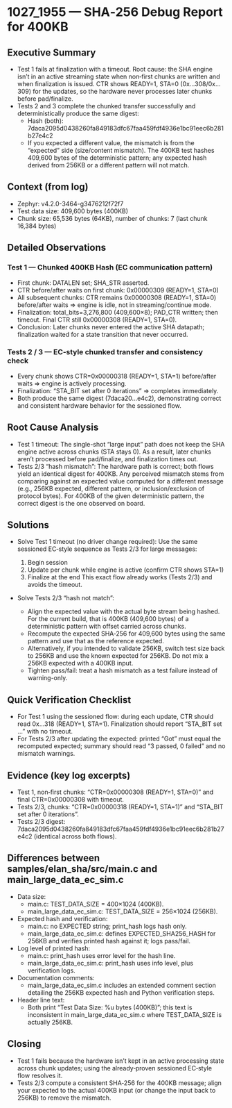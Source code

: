 # 1027_1955 — SHA‑256 Debug Report for 400KB

## Executive Summary
- Test 1 fails at finalization with a timeout. Root cause: the SHA engine isn’t in an active streaming state when non‑first chunks are written and when finalization is issued. CTR shows READY=1, STA=0 (0x…308/0x…309) for the updates, so the hardware never processes later chunks before pad/finalize.
- Tests 2 and 3 complete the chunked transfer successfully and deterministically produce the same digest:
  - Hash (both): 7daca2095d0438260fa849183dfc67faa459fdf4936e1bc91eec6b281b27e4c2
  - If you expected a different value, the mismatch is from the “expected” side (size/content mismatch). The 400KB test hashes 409,600 bytes of the deterministic pattern; any expected hash derived from 256KB or a different pattern will not match.

## Context (from log)
- Zephyr: v4.2.0-3464-g3476212f72f7
- Test data size: 409,600 bytes (400KB)
- Chunk size: 65,536 bytes (64KB), number of chunks: 7 (last chunk 16,384 bytes)

## Detailed Observations
### Test 1 — Chunked 400KB Hash (EC communication pattern)
- First chunk: DATALEN set; SHA_STR asserted.
- CTR before/after waits on first chunk: 0x00000309 (READY=1, STA=0)
- All subsequent chunks: CTR remains 0x00000308 (READY=1, STA=0) before/after waits ⇒ engine is idle, not in streaming/continue mode.
- Finalization: total_bits=3,276,800 (409,600×8); PAD_CTR written; then timeout. Final CTR still 0x00000308 (READY=1, STA=0).
- Conclusion: Later chunks never entered the active SHA datapath; finalization waited for a state transition that never occurred.

### Tests 2 / 3 — EC‑style chunked transfer and consistency check
- Every chunk shows CTR=0x00000318 (READY=1, STA=1) before/after waits ⇒ engine is actively processing.
- Finalization: “STA_BIT set after 0 iterations” ⇒ completes immediately.
- Both produce the same digest (7daca20…e4c2), demonstrating correct and consistent hardware behavior for the sessioned flow.

## Root Cause Analysis
- Test 1 timeout: The single-shot “large input” path does not keep the SHA engine active across chunks (STA stays 0). As a result, later chunks aren’t processed before pad/finalize, and finalization times out.
- Tests 2/3 “hash mismatch”: The hardware path is correct; both flows yield an identical digest for 400KB. Any perceived mismatch stems from comparing against an expected value computed for a different message (e.g., 256KB expected, different pattern, or inclusion/exclusion of protocol bytes). For 400KB of the given deterministic pattern, the correct digest is the one observed on board.

## Solutions
- Solve Test 1 timeout (no driver change required): Use the same sessioned EC‑style sequence as Tests 2/3 for large messages:
  1) Begin session
  2) Update per chunk while engine is active (confirm CTR shows STA=1)
  3) Finalize at the end
  This exact flow already works (Tests 2/3) and avoids the timeout.

- Solve Tests 2/3 “hash not match”:
  - Align the expected value with the actual byte stream being hashed. For the current build, that is 400KB (409,600 bytes) of a deterministic pattern with offset carried across chunks.
  - Recompute the expected SHA‑256 for 409,600 bytes using the same pattern and use that as the reference expected.
  - Alternatively, if you intended to validate 256KB, switch test size back to 256KB and use the known expected for 256KB. Do not mix a 256KB expected with a 400KB input.
  - Tighten pass/fail: treat a hash mismatch as a test failure instead of warning-only.

## Quick Verification Checklist
- For Test 1 using the sessioned flow: during each update, CTR should read 0x…318 (READY=1, STA=1). Finalization should report “STA_BIT set …” with no timeout.
- For Tests 2/3 after updating the expected: printed “Got” must equal the recomputed expected; summary should read “3 passed, 0 failed” and no mismatch warnings.

## Evidence (key log excerpts)
- Test 1, non‑first chunks: “CTR=0x00000308 (READY=1, STA=0)” and final CTR=0x00000308 with timeout.
- Tests 2/3, chunks: “CTR=0x00000318 (READY=1, STA=1)” and “STA_BIT set after 0 iterations”.
- Tests 2/3 digest: 7daca2095d0438260fa849183dfc67faa459fdf4936e1bc91eec6b281b27e4c2 (identical across both flows).

## Differences between samples/elan_sha/src/main.c and main_large_data_ec_sim.c
- Data size:
  - main.c: TEST_DATA_SIZE = 400×1024 (400KB).
  - main_large_data_ec_sim.c: TEST_DATA_SIZE = 256×1024 (256KB).
- Expected hash and verification:
  - main.c: no EXPECTED string; print_hash logs hash only.
  - main_large_data_ec_sim.c: defines EXPECTED_SHA256_HASH for 256KB and verifies printed hash against it; logs pass/fail.
- Log level of printed hash:
  - main.c: print_hash uses error level for the hash line.
  - main_large_data_ec_sim.c: print_hash uses info level, plus verification logs.
- Documentation comments:
  - main_large_data_ec_sim.c includes an extended comment section detailing the 256KB expected hash and Python verification steps.
- Header line text:
  - Both print “Test Data Size: %u bytes (400KB)”; this text is inconsistent in main_large_data_ec_sim.c where TEST_DATA_SIZE is actually 256KB.

## Closing
- Test 1 fails because the hardware isn’t kept in an active processing state across chunk updates; using the already‑proven sessioned EC‑style flow resolves it.
- Tests 2/3 compute a consistent SHA‑256 for the 400KB message; align your expected to the actual 400KB input (or change the input back to 256KB) to remove the mismatch.


